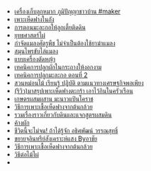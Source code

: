 ###

- [เครื่องเก็บลูกหมาก ภูมิปัญญาชาวบ้าน #maker](https://www.facebook.com/naigolf14/videos/10210786977008077/)
- [เพาะเห็ดฟางในถัง](https://www.facebook.com/groups/165790726813227/permalink/1450112491714371/)
- [การตอนมะละกอให้ลูกเตี้ยติดดิน](https://www.facebook.com/watch/?v=1627542097317239)
- [ยุทธศาสตร์ไผ่](https://www.facebook.com/watch/?v=493190387705818)
- [กำจัดแมลงศัตรูพืช ไม่จำเป็นต้องใช้ยาฆ่าแมลง](https://www.facebook.com/ajourneyinspiredbytheking/posts/880293562144240)
- [สมุนไพรขับไล่แมลง](https://www.gotoknow.org/posts/567016?567016)
- [แบบเครื่องตัดหญ้า](https://www.facebook.com/sin.ratsanti/media_set?set=a.10207982591096247.1073741833.1041976228&type=3)
- [เทคนิคการปลูกผักในกระถางให้งอกงาม](http://www.bangkoktoday.net/growing-vegetables-in-pots/)
- [เทคนิคการปลูกมะละกอ ตอนที่ 2](https://www.youtube.com/watch?v=ABZL_JdjZ6g&list=PLD39833C319FB6765)
- [สวนหม่อนไม้ เรียนรู้ ปฏิบัติ ตามแนวทางเศรษฐกิจพอเพียง](http://www.monmai.com/)
- [(ริวิว)มาสรุปเพาะเห็ดฟางตะกร้า เอาไว้กินในครัวเรือน](https://pantip.com/topic/33614576)
- [เกษตรผสมผสาน มะนาวแป้นโคราช](http://koratmanaopan.blogspot.com/)
- [วิธีการเพาะเชื้อเห็ดฟางจากต้นกล้วย](https://www.facebook.com/farmlandthai/photos?tab=album&album_id=1236236379754698)
- [รวมเรื่องราวเกี่ยวกับดินและแจกสูตรผสมดิน](https://www.baanlaesuan.com/44393/diy/easy-tips/tips-soil)
- [ค้างผัก](https://kasetnana.blogspot.com/2017/04/blog-post_6.html)
- [ชีวิตนี้จะไม่จน! ถ้าได้รู้จัก อธิศพัฒน์ วรรณสุทธิ์](https://praew.com/people/32713.html)
- [ขยายจุลินทรีย์สังเคราะห์แสง Byอาชัย](https://www.facebook.com/RchaiSima/videos/628407810656194/)
- [วิธีการเพาะเชื้อเห็ดฟางจากต้นกล้วย](https://www.facebook.com/groups/kasetmahachon/permalink/1009713332451259/)
- [วิธีต่อไม้ไผ่](https://www.facebook.com/groups/1654202208135384/permalink/1789526251269645/)
- 




